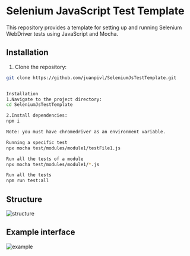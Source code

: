 
# Selenium JavaScript Test Template

This repository provides a template for setting up and running Selenium WebDriver tests using JavaScript and Mocha.

## Installation

1. Clone the repository:

```bash
git clone https://github.com/juanpivl/SeleniumJsTestTemplate.git


Installation
1.Navigate to the project directory:
cd SeleniumJsTestTemplate

2.Install dependencies:
npm i

Note: you must have chromedriver as an environment variable.

Running a specific test
npx mocha test/modules/module1/testFile1.js

Run all the tests of a module
npx mocha test/modules/module1/*.js

Run all the tests 
npm run test:all     
 ```
## Structure


![structure](https://github.com/juanpivl/SeleniumJsTestTemplate/assets/62524570/ab8a5ad9-6d94-42ab-9470-e9de2d6e5e61)

## Example interface

![example](https://github.com/juanpivl/SeleniumJsTestTemplate/assets/62524570/3b5371a0-8366-4efe-855c-214e4861bd25)


